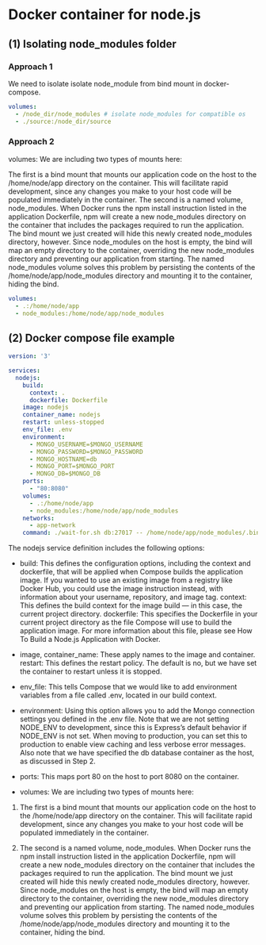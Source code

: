 # Docker container for node.js


## (1) Isolating node_modules folder

### Approach 1

We need to isolate isolate node_module from bind mount in docker-compose.

```yaml
volumes:
  - /node_dir/node_modules # isolate node_modules for compatible os
  - ./source:/node_dir/source
```

### Approach 2

volumes: We are including two types of mounts here:

The first is a bind mount that mounts our application code on the host to the /home/node/app directory on the container. This will facilitate rapid development, since any changes you make to your host code will be populated immediately in the container.
The second is a named volume, node_modules. When Docker runs the npm install instruction listed in the application Dockerfile, npm will create a new node_modules directory on the container that includes the packages required to run the application. The bind mount we just created will hide this newly created node_modules directory, however. Since node_modules on the host is empty, the bind will map an empty directory to the container, overriding the new node_modules directory and preventing our application from starting. The named node_modules volume solves this problem by persisting the contents of the /home/node/app/node_modules directory and mounting it to the container, hiding the bind.

```yaml
volumes:
  - .:/home/node/app
  - node_modules:/home/node/app/node_modules
```


## (2) Docker compose file example

```yaml
version: '3'

services:
  nodejs:
    build:
      context: .
      dockerfile: Dockerfile
    image: nodejs
    container_name: nodejs
    restart: unless-stopped
    env_file: .env
    environment:
      - MONGO_USERNAME=$MONGO_USERNAME
      - MONGO_PASSWORD=$MONGO_PASSWORD
      - MONGO_HOSTNAME=db
      - MONGO_PORT=$MONGO_PORT
      - MONGO_DB=$MONGO_DB 
    ports:
      - "80:8080"
    volumes:
      - .:/home/node/app
      - node_modules:/home/node/app/node_modules
    networks:
      - app-network
    command: ./wait-for.sh db:27017 -- /home/node/app/node_modules/.bin/nodemon app.js
```

The nodejs service definition includes the following options:

- build: This defines the configuration options, including the context and dockerfile, that will be applied when Compose builds the application image. If you wanted to use an existing image from a registry like Docker Hub, you could use the image instruction instead, with information about your username, repository, and image tag.
context: This defines the build context for the image build — in this case, the current project directory.
dockerfile: This specifies the Dockerfile in your current project directory as the file Compose will use to build the application image. For more information about this file, please see How To Build a Node.js Application with Docker.

- image, container_name: These apply names to the image and container.
restart: This defines the restart policy. The default is no, but we have set the container to restart unless it is stopped.

- env_file: This tells Compose that we would like to add environment variables from a file called .env, located in our build context.
- environment: Using this option allows you to add the Mongo connection settings you defined in the .env file. Note that we are not setting NODE_ENV to development, since this is Express’s default behavior if NODE_ENV is not set. When moving to production, you can set this to production to enable view caching and less verbose error messages. Also note that we have specified the db database container as the host, as discussed in Step 2.

- ports: This maps port 80 on the host to port 8080 on the container.

- volumes: We are including two types of mounts here:

1. The first is a bind mount that mounts our application code on the host to the /home/node/app directory on the container. This will facilitate rapid development, since any changes you make to your host code will be populated immediately in the container.

2. The second is a named volume, node_modules. When Docker runs the npm install instruction listed in the application Dockerfile, npm will create a new node_modules directory on the container that includes the packages required to run the application. The bind mount we just created will hide this newly created node_modules directory, however. Since node_modules on the host is empty, the bind will map an empty directory to the container, overriding the new node_modules directory and preventing our application from starting. The named node_modules volume solves this problem by persisting the contents of the /home/node/app/node_modules directory and mounting it to the container, hiding the bind.
